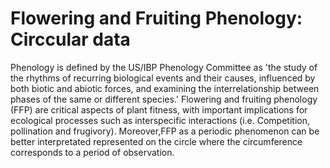 

# Flowering and Fruiting Phenology: Circcular data
Phenology is defined by the US/IBP Phenology Committee as 'the study of the rhythms of recurring biological events and their causes, influenced by both biotic and abiotic forces, and examining the interrelationship between phases of the same or different species.' Flowering and fruiting phenology (FFP) are critical aspects of plant fitness, with important implications for ecological processes such as interspecific interactions (i.e. Competition, pollination and frugivory).
Moreover,FFP as a periodic phenomenon can be better interpretated represented on the circle where the circumference corresponds to a period of observation.



